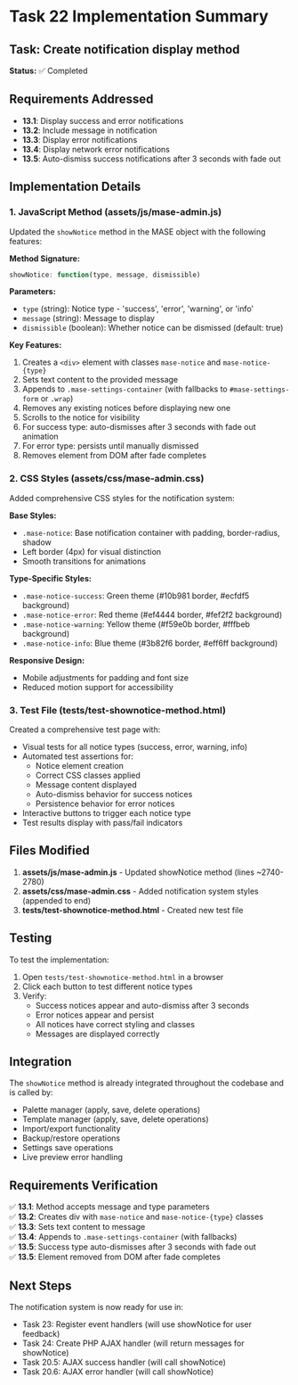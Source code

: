# Task 22 Implementation Summary

## Task: Create notification display method

**Status:** ✅ Completed

## Requirements Addressed

- **13.1**: Display success and error notifications
- **13.2**: Include message in notification
- **13.3**: Display error notifications
- **13.4**: Display network error notifications  
- **13.5**: Auto-dismiss success notifications after 3 seconds with fade out

## Implementation Details

### 1. JavaScript Method (assets/js/mase-admin.js)

Updated the `showNotice` method in the MASE object with the following features:

**Method Signature:**
```javascript
showNotice: function(type, message, dismissible)
```

**Parameters:**
- `type` (string): Notice type - 'success', 'error', 'warning', or 'info'
- `message` (string): Message to display
- `dismissible` (boolean): Whether notice can be dismissed (default: true)

**Key Features:**
1. Creates a `<div>` element with classes `mase-notice` and `mase-notice-{type}`
2. Sets text content to the provided message
3. Appends to `.mase-settings-container` (with fallbacks to `#mase-settings-form` or `.wrap`)
4. Removes any existing notices before displaying new one
5. Scrolls to the notice for visibility
6. For success type: auto-dismisses after 3 seconds with fade out animation
7. For error type: persists until manually dismissed
8. Removes element from DOM after fade completes

### 2. CSS Styles (assets/css/mase-admin.css)

Added comprehensive CSS styles for the notification system:

**Base Styles:**
- `.mase-notice`: Base notification container with padding, border-radius, shadow
- Left border (4px) for visual distinction
- Smooth transitions for animations

**Type-Specific Styles:**
- `.mase-notice-success`: Green theme (#10b981 border, #ecfdf5 background)
- `.mase-notice-error`: Red theme (#ef4444 border, #fef2f2 background)
- `.mase-notice-warning`: Yellow theme (#f59e0b border, #fffbeb background)
- `.mase-notice-info`: Blue theme (#3b82f6 border, #eff6ff background)

**Responsive Design:**
- Mobile adjustments for padding and font size
- Reduced motion support for accessibility

### 3. Test File (tests/test-shownotice-method.html)

Created a comprehensive test page with:
- Visual tests for all notice types (success, error, warning, info)
- Automated test assertions for:
  - Notice element creation
  - Correct CSS classes applied
  - Message content displayed
  - Auto-dismiss behavior for success notices
  - Persistence behavior for error notices
- Interactive buttons to trigger each notice type
- Test results display with pass/fail indicators

## Files Modified

1. **assets/js/mase-admin.js** - Updated showNotice method (lines ~2740-2780)
2. **assets/css/mase-admin.css** - Added notification system styles (appended to end)
3. **tests/test-shownotice-method.html** - Created new test file

## Testing

To test the implementation:

1. Open `tests/test-shownotice-method.html` in a browser
2. Click each button to test different notice types
3. Verify:
   - Success notices appear and auto-dismiss after 3 seconds
   - Error notices appear and persist
   - All notices have correct styling and classes
   - Messages are displayed correctly

## Integration

The `showNotice` method is already integrated throughout the codebase and is called by:
- Palette manager (apply, save, delete operations)
- Template manager (apply, save, delete operations)
- Import/export functionality
- Backup/restore operations
- Settings save operations
- Live preview error handling

## Requirements Verification

✅ **13.1**: Method accepts message and type parameters  
✅ **13.2**: Creates div with `mase-notice` and `mase-notice-{type}` classes  
✅ **13.3**: Sets text content to message  
✅ **13.4**: Appends to `.mase-settings-container` (with fallbacks)  
✅ **13.5**: Success type auto-dismisses after 3 seconds with fade out  
✅ **13.5**: Element removed from DOM after fade completes  

## Next Steps

The notification system is now ready for use in:
- Task 23: Register event handlers (will use showNotice for user feedback)
- Task 24: Create PHP AJAX handler (will return messages for showNotice)
- Task 20.5: AJAX success handler (will call showNotice)
- Task 20.6: AJAX error handler (will call showNotice)
